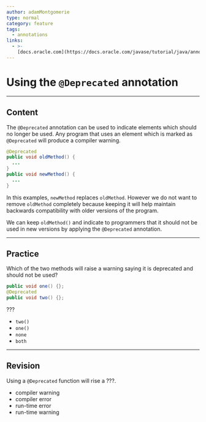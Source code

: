 ```yaml
---
author: adamMontgomerie
type: normal
category: feature
tags:
  - annotations
links:
  - >-
    [docs.oracle.com](https://docs.oracle.com/javase/tutorial/java/annotations/predefined.html){website}
---
```


# Using the `@Deprecated` annotation


---

## Content

The `@Deprecated` annotation can be used to indicate elements which should no longer be used. Any program that uses an element which is marked as `@Deprecated` will produce a compiler warning.

```java
@Deprecated
public void oldMethod() {
  ...
}
public void newMethod() {
  ...
}
```

In this examples, `newMethod` replaces `oldMethod`. However we do not want to remove `oldMethod` completely because keeping it will help maintain backwards compatibility with older versions of the program.

We can keep `oldMethod()` and indicate to programmers that it should not be used in new versions by applying the `@Deprecated` annotation.


---

## Practice

Which of the two methods will raise a warning saying it is deprecated and should not be used?

```java
public void one() {};
@Deprecated
public void two() {};
```

???

- `two()`
- `one()` 
- `none` 
- `both`


---

## Revision

Using a `@Deprecated` function will rise a ???.

- compiler warning
- compiler error
- run-time error
- run-time warning
